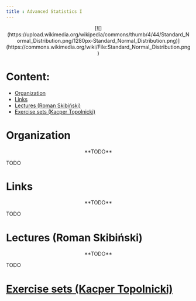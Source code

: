 ```yaml
---
title : Advanced Statistics I
---
```


<center>
[![](https://upload.wikimedia.org/wikipedia/commons/thumb/4/44/Standard_Normal_Distribution.png/1280px-Standard_Normal_Distribution.png)](https://commons.wikimedia.org/wiki/File:Standard_Normal_Distribution.png)
</center>



# Content:

* [Organization](#organization)
* [Links](#links)
* [Lectures (Roman Skibiński)](#lectures-roman-skibiński)
* [Exercise sets (Kacper Topolnicki)](./00en.html)



# Organization

<center>
**TODO**
</center>

TODO


# Links

<center>
**TODO**
</center>

TODO


# Lectures (Roman Skibiński)

<center>
**TODO**
</center>

TODO


# [Exercise sets (Kacper Topolnicki)](./00en.html)



